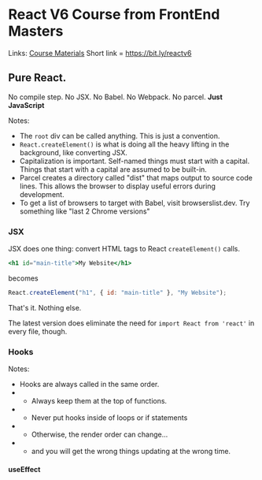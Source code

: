 # React V6 Course from FrontEnd Masters

Links:
[Course Materials](https://btholt.github.io/complete-intro-to-react-v6) Short link = https://bit.ly/reactv6

## Pure React.
No compile step. No JSX. No Babel. No Webpack. No parcel. **Just JavaScript**

Notes:
* The `root` div can be called anything. This is just a convention.
* `React.createElement()` is what is doing all the heavy lifting in the background, like converting JSX.
* Capitalization is important. Self-named things must start with a capital. Things that start with a capital are assumed to be built-in.
* Parcel creates a directory called "dist" that maps output to source code lines. This allows the browser to display useful errors during development.
* To get a list of browsers to target with Babel, visit browserslist.dev. Try something like "last 2 Chrome versions"

### JSX
JSX does one thing: convert HTML tags to React `createElement()` calls.

```jsx
<h1 id="main-title">My Website</h1>
```
becomes
```js
React.createElement("h1", { id: "main-title" }, "My Website");
```
That's it. Nothing else.

The latest version does eliminate the need for `import React from 'react'` in every file, though.

### Hooks

Notes:
* Hooks are always called in the same order.
* * Always keep them at the top of functions.
* * Never put hooks inside of loops or if statements
* * Otherwise, the render order can change...
* * and you will get the wrong things updating at the wrong time.

#### useEffect
